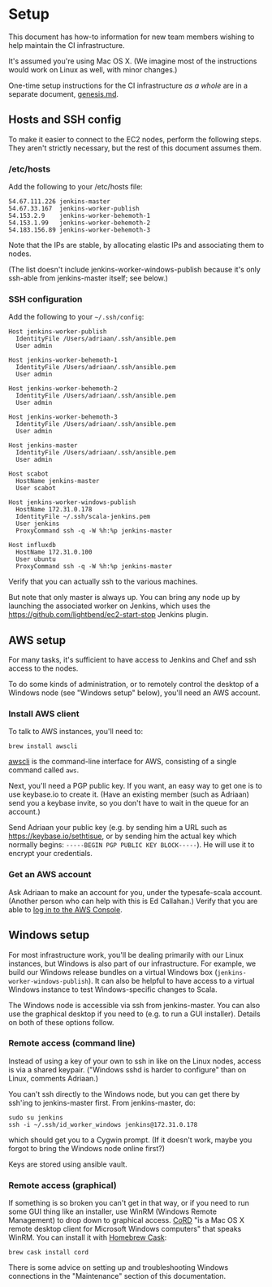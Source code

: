 # Setup

This document has how-to information for new team members wishing to
help maintain the CI infrastructure.

It's assumed you're using Mac OS X.  (We imagine most of the
instructions would work on Linux as well, with minor changes.)

One-time setup instructions for the CI infrastructure _as a whole_
are in a separate document, [genesis.md](genesis.md).


## Hosts and SSH config

To make it easier to connect to the EC2 nodes, perform the following
steps.  They aren't strictly necessary, but the rest of this document
assumes them.

### /etc/hosts

Add the following to your /etc/hosts file:

```
54.67.111.226 jenkins-master
54.67.33.167  jenkins-worker-publish
54.153.2.9    jenkins-worker-behemoth-1
54.153.1.99   jenkins-worker-behemoth-2
54.183.156.89 jenkins-worker-behemoth-3

```

Note that the IPs are stable, by allocating elastic IPs and associating them to nodes.

(The list doesn't include jenkins-worker-windows-publish because
it's only ssh-able from jenkins-master itself; see below.)

### SSH configuration

Add the following to your `~/.ssh/config`:

```
Host jenkins-worker-publish
  IdentityFile /Users/adriaan/.ssh/ansible.pem
  User admin

Host jenkins-worker-behemoth-1
  IdentityFile /Users/adriaan/.ssh/ansible.pem
  User admin

Host jenkins-worker-behemoth-2
  IdentityFile /Users/adriaan/.ssh/ansible.pem
  User admin

Host jenkins-worker-behemoth-3
  IdentityFile /Users/adriaan/.ssh/ansible.pem
  User admin

Host jenkins-master
  IdentityFile /Users/adriaan/.ssh/ansible.pem
  User admin

Host scabot
  HostName jenkins-master
  User scabot

Host jenkins-worker-windows-publish
  HostName 172.31.0.178
  IdentityFile ~/.ssh/scala-jenkins.pem
  User jenkins
  ProxyCommand ssh -q -W %h:%p jenkins-master

Host influxdb
  HostName 172.31.0.100
  User ubuntu
  ProxyCommand ssh -q -W %h:%p jenkins-master
```

Verify that you can actually ssh to the various machines.

But note that only master is always up.  You can bring any node up by
launching the associated worker on Jenkins, which uses the
https://github.com/lightbend/ec2-start-stop Jenkins plugin.

## AWS setup

For many tasks, it's sufficient to have access to Jenkins and Chef
and ssh access to the nodes.

To do some kinds of administration, or to remotely control the
desktop of a Windows node (see "Windows setup" below), you'll
need an AWS account.

### Install AWS client

To talk to AWS instances, you'll need to:

```
brew install awscli
```

[awscli](https://aws.amazon.com/cli/) is the command-line interface
for AWS, consisting of a single command called `aws`.

Next, you'll need a PGP public key.  If you want, an easy way to get
one is to use keybase.io to create it.  (Have an existing member (such
as Adriaan) send you a keybase invite, so you don't have to wait in
the queue for an account.)

Send Adriaan your public key (e.g. by sending him a URL such as
https://keybase.io/sethtisue, or by sending him the actual key
which normally begins: `-----BEGIN PGP PUBLIC KEY BLOCK-----`).
He will use it to encrypt your credentials.

### Get an AWS account

Ask Adriaan to make an account for you, under the typesafe-scala
account.  (Another person who can help with this is Ed Callahan.)
Verify that you are able to
[log in to the AWS Console](https://typesafe-scala.signin.aws.amazon.com/console).

## Windows setup

For most infrastructure work, you'll be dealing primarily with our
Linux instances, but Windows is also part of our infrastructure.  For
example, we build our Windows release bundles on a virtual Windows box
(`jenkins-worker-windows-publish`).  It can also be helpful to have
access to a virtual Windows instance to test Windows-specific changes
to Scala.

The Windows node is accessible via ssh from jenkins-master.  You can
also use the graphical desktop if you need to (e.g. to run a GUI
installer).  Details on both of these options follow.

### Remote access (command line)

Instead of using a key of your own to ssh in like on the Linux nodes,
access is via a shared keypair.  ("Windows sshd is harder to
configure" than on Linux, comments Adriaan.)

You can't ssh directly to the Windows node, but you can get there by
ssh'ing to jenkins-master first.  From jenkins-master, do:

    sudo su jenkins
    ssh -i ~/.ssh/id_worker_windows jenkins@172.31.0.178

which should get you to a Cygwin prompt.  (If it doesn't work, maybe
you forgot to bring the Windows node online first?)

Keys are stored using ansible vault.

### Remote access (graphical)

If something is so broken you can't get in that way,
or if you need to run some GUI thing like an installer, use
WinRM (Windows Remote Management) to drop down to graphical access.
[CoRD](http://cord.sourceforge.net) "is a Mac OS X remote desktop
client for Microsoft Windows computers" that speaks WinRM.  You can
install it with [Homebrew Cask](http://caskroom.io):

```
brew cask install cord
```

There is some advice on setting up and troubleshooting Windows
connections in the "Maintenance" section of this documentation.
